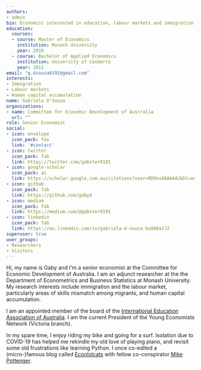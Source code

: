 ```yaml
---
authors:
- admin
bio: Economist interested in education, labour markets and immigration.
education:
  courses:
  - course: Master of Economics 
    institution: Monash University
    year: 2018
  - course: Bachelor of Applied Economics
    institution: University of Canberra
    year: 2011
email: "g.dsouza0191@gmail.com"
interests:
- Immigration
- Labour markets 
- Human capital accumulation
name: Gabriela D'Souza
organizations:
- name: Committee for Economic Development of Australia
  url: ""
role: Senior Economist
social:
- icon: envelope
  icon_pack: fas
  link: '#contact'
- icon: twitter
  icon_pack: fab
  link: https://twitter.com/gabster0191
- icon: google-scholar
  icon_pack: ai
  link: https://scholar.google.com.au/citations?user=RD9nxA8AAAAJ&hl=en
- icon: github
  icon_pack: fab
  link: https://github.com/gabyd
- icon: medium
  icon_pack: fab
  link: https://medium.com/@gabster0191
- icon: linkedin
  icon_pack: fab
  link: https://au.linkedin.com/in/gabriela-d-souza-ba986a172
superuser: true
user_groups:
- Researchers
- Visitors
---
```


Hi, my name is Gaby and I'm a senior economist at the Committee for Economic Development of Australia. I am an adjunct researcher at the the Department of Econometrics and Business Statistics at Monash University. My research interests include immigration and the labour market, particularly areas of skills mismatch among migrants, and human capital accumulation. 

I am an appointed member of the board of the [International Education Association of Australia](https://www.ieaa.org.au/). I am the current President of the Young Economists Network (Victoria branch). 

In my spare time, I enjoy riding my bike and going for a surf. Isolation due to COVID-19 has helped me rekindle my old love of playing piano, and revisit some old frustrations like learning Python. I once co-edited a  (micro-)famous blog called [Econlolcats](https://econlolcats.tumblr.com) with fellow co-conspirator [Mike Pottenger](https://twitter.com/Mike_pottenger).

